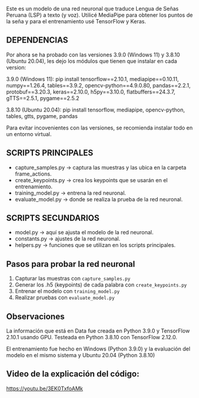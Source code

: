 Este es un modelo de una red neuronal que traduce Lengua de Señas Peruana (LSP) a texto (y voz). Utilicé MediaPipe para obtener los puntos de la seña y para el entrenamiento usé TensorFlow y Keras.

## DEPENDENCIAS
Por ahora se ha probado con las versiones 3.9.0 (Windows 11) y 3.8.10 (Ubuntu 20.04), les dejo los módulos que tienen que instalar en cada version:

3.9.0 (Windows 11):
pip install tensorflow==2.10.1, mediapipe==0.10.11, numpy==1.26.4, tables==3.9.2, opencv-python==4.9.0.80, pandas==2.2.1, protobuf==3.20.3, keras==2.10.0, h5py==3.10.0, flatbuffers==24.3.7, gTTS==2.5.1, pygame==2.5.2

3.8.10 (Ubuntu 20.04):
pip install tensorflow, mediapipe, opencv-python, tables, gtts, pygame, pandas

Para evitar incovenientes con las versiones, se recomienda instalar todo en un entorno virtual.

## SCRIPTS PRINCIPALES
- capture_samples.py → captura las muestras y las ubica en la carpeta frame_actions.
- create_keypoints.py → crea los keypoints que se usarán en el entrenamiento.
- training_model.py → entrena la red neuronal.
- evaluate_model.py → donde se realiza la prueba de la red neuronal.

## SCRIPTS SECUNDARIOS
- model.py → aquí se ajusta el modelo de la red neuronal.
- constants.py → ajustes de la red neuronal.
- helpers.py → funciones que se utilizan en los scripts principales.

## Pasos para probar la red neuronal
1. Capturar las muestras con `capture_samples.py`
2. Generar los .h5 (keypoints) de cada palabra con `create_keypoints.py`
3. Entrenar el modelo con `training_model.py`
4. Realizar pruebas con `evaluate_model.py`

## Observaciones
La información que está en Data fue creada en Python 3.9.0 y TensorFlow 2.10.1 usando GPU. Testeada en Python 3.8.10 con TensorFlow 2.12.0.

El entrenamiento fue hecho en Windows (Python 3.9.0) y la evaluación del modelo en el mismo sistema y Ubuntu 20.04 (Python 3.8.10)

## Video de la explicación del código:
https://youtu.be/3EK0TxfoAMk 
